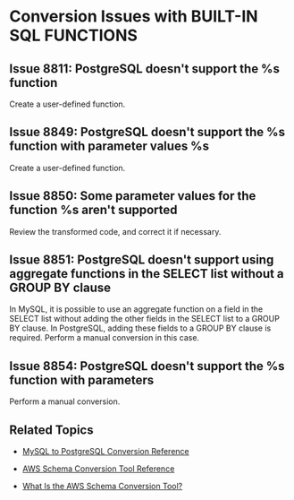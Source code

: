 # Conversion Issues with BUILT\-IN SQL FUNCTIONS<a name="sct-reference-MySQL-PostgreSQL-BUILT-INSQLFUNCTIONS"></a>

## Issue 8811: PostgreSQL doesn't support the %s function<a name="sct-reference-8811"></a>

Create a user\-defined function\.

## Issue 8849: PostgreSQL doesn't support the %s function with parameter values %s<a name="sct-reference-8849"></a>

Create a user\-defined function\.

## Issue 8850: Some parameter values for the function %s aren't supported<a name="sct-reference-8850"></a>

Review the transformed code, and correct it if necessary\.

## Issue 8851: PostgreSQL doesn't support using aggregate functions in the SELECT list without a GROUP BY clause<a name="sct-reference-8851"></a>

In MySQL, it is possible to use an aggregate function on a field in the SELECT list without adding the other fields in the SELECT list to a GROUP BY clause\. In PostgreSQL, adding these fields to a GROUP BY clause is required\. Perform a manual conversion in this case\.

## Issue 8854: PostgreSQL doesn't support the %s function with parameters<a name="sct-reference-8854"></a>

Perform a manual conversion\.

## Related Topics<a name="sct-reference-MySQL-PostgreSQL-BUILT-INSQLFUNCTIONS-related"></a>

+  [MySQL to PostgreSQL Conversion Reference](sct-reference-MySQL-PostgreSQL.md) 

+  [AWS Schema Conversion Tool Reference](CHAP_SchemaConversionTool.Reference.md) 

+  [What Is the AWS Schema Conversion Tool?](Welcome.md) 